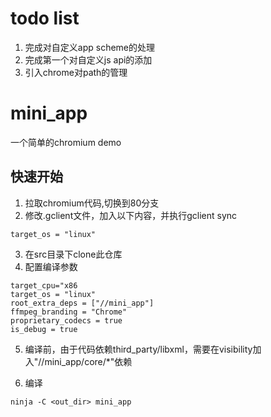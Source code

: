 # todo list
1. 完成对自定义app scheme的处理
2. 完成第一个对自定义js api的添加
3. 引入chrome对path的管理

# mini_app
一个简单的chromium demo

## 快速开始

1. 拉取chromium代码,切换到80分支
2. 修改.gclient文件，加入以下内容，并执行gclient sync

```
target_os = "linux"
```

3. 在src目录下clone此仓库
4. 配置编译参数

```
target_cpu="x86
target_os = "linux"
root_extra_deps = ["//mini_app"]
ffmpeg_branding = "Chrome"
proprietary_codecs = true
is_debug = true
```

5. 编译前，由于代码依赖third_party/libxml，需要在visibility加入"//mini_app/core/*"依赖

6. 编译

```
ninja -C <out_dir> mini_app

```

